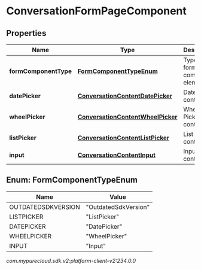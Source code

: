 # ConversationFormPageComponent


## Properties

| Name | Type | Description | Notes |
| ------------ | ------------- | ------------- | ------------- |
| **formComponentType** | [**FormComponentTypeEnum**](#Enum--FormComponentTypeEnum) | Type of this form component element |  [optional] |
| **datePicker** | [**ConversationContentDatePicker**](ConversationContentDatePicker) | Date Picker content. |  [optional] |
| **wheelPicker** | [**ConversationContentWheelPicker**](ConversationContentWheelPicker) | Wheel Picker content. |  [optional] |
| **listPicker** | [**ConversationContentListPicker**](ConversationContentListPicker) | List Picker content. |  [optional] |
| **input** | [**ConversationContentInput**](ConversationContentInput) | Input content. |  [optional] |


## Enum: FormComponentTypeEnum

| Name | Value |
| ---- | ----- |
| OUTDATEDSDKVERSION | &quot;OutdatedSdkVersion&quot; | 
| LISTPICKER | &quot;ListPicker&quot; | 
| DATEPICKER | &quot;DatePicker&quot; | 
| WHEELPICKER | &quot;WheelPicker&quot; | 
| INPUT | &quot;Input&quot; | 




_com.mypurecloud.sdk.v2:platform-client-v2:234.0.0_
